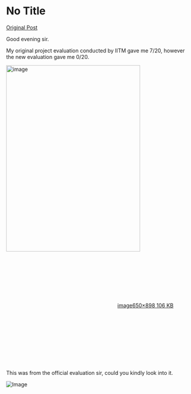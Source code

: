 # No Title

[Original Post](https://discourse.onlinedegree.iitm.ac.in/t/171141/335)

<p>Good evening sir.</p>
<p>My original project evaluation conducted by IITM gave me 7/20, however the new evaluation gave me 0/20.</p>
<p><div class="lightbox-wrapper"><a class="lightbox" href="https://europe1.discourse-cdn.com/flex013/uploads/iitm/original/3X/c/c/cc8129304f5afb06949f9302d76a9676ce4dea17.png" data-download-href="/uploads/short-url/tb883n42c5TMle3vrZL5uPPvaBx.png?dl=1" title="image" rel="noopener nofollow ugc"><img src="https://europe1.discourse-cdn.com/flex013/uploads/iitm/optimized/3X/c/c/cc8129304f5afb06949f9302d76a9676ce4dea17_2_361x500.png" alt="image" data-base62-sha1="tb883n42c5TMle3vrZL5uPPvaBx" width="361" height="500" srcset="https://europe1.discourse-cdn.com/flex013/uploads/iitm/optimized/3X/c/c/cc8129304f5afb06949f9302d76a9676ce4dea17_2_361x500.png, https://europe1.discourse-cdn.com/flex013/uploads/iitm/optimized/3X/c/c/cc8129304f5afb06949f9302d76a9676ce4dea17_2_541x750.png 1.5x, https://europe1.discourse-cdn.com/flex013/uploads/iitm/original/3X/c/c/cc8129304f5afb06949f9302d76a9676ce4dea17.png 2x" data-dominant-color="C9C8C8"><div class="meta"><svg class="fa d-icon d-icon-far-image svg-icon" aria-hidden="true"><use href="#far-image"></use></svg><span class="filename">image</span><span class="informations">650×898 106 KB</span><svg class="fa d-icon d-icon-discourse-expand svg-icon" aria-hidden="true"><use href="#discourse-expand"></use></svg></div></a></div></p>
<p>This was from the official evaluation sir, could you kindly look into it.</p>

![Image](https://europe1.discourse-cdn.com/flex013/uploads/iitm/optimized/3X/c/c/cc8129304f5afb06949f9302d76a9676ce4dea17_2_361x500.png)